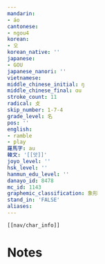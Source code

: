 ```yaml
---
mandarin:
- áo
cantonese:
- ngou4
korean:
- 오
korean_native: ''
japanese:
- GOU
japanese_nanori: ''
vietnamese:
middle_chinese_initial: ŋ
middle_chinese_final: ɑu
stroke_count: 11
radical: 攴
skip_number: 1-7-4
grade_level: 名
pos: ''
english:
- ramble
- play
羅馬字: au
韓文: '[[앗]]'
joyo_level: ''
hsk_level: ''
hanmun_edu_level: ''
danayo_id: 8478
mc_id: 1143
graphemic_classification: 象形
stand_in: 'FALSE'
aliases:
---
```

```meta-bind-embed
[[nav/char_info]]
```

# Notes
